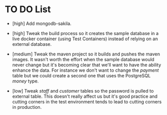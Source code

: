 # TO DO List

* \[high\] Add mongodb-sakila.

* \[high\] Tweak the build process so it creates the sample database
in a live docker container (using Test Containers) instead of relying
on an external database.

* \[medium\] Tweak the maven project so it builds and pushes the maven images.
It wasn't worth the effort when the sample database would never change
but it's becoming clear that we'll want to have the ability enhance the
data. For instance we don't want to change the _payment_ table but we
could create a second one that uses the PostgreSQL _money_ type.

* \[low\] Tweak _staff_ and _customer_ tables so the password is pulled to
external table. This doesn't really affect us but it's good practice
and cutting corners in the test environment tends to lead to cutting
corners in production.